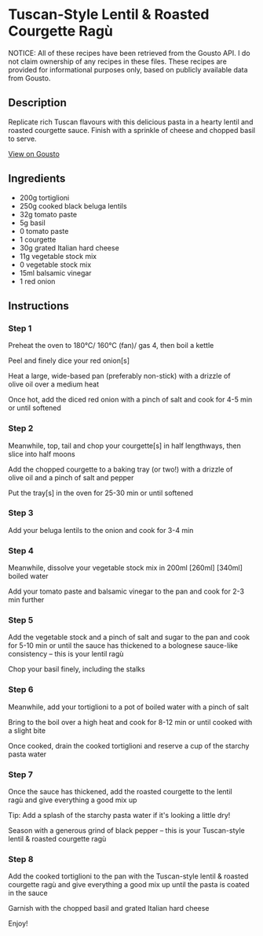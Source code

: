 # Tuscan-Style Lentil & Roasted Courgette Ragù

NOTICE: All of these recipes have been retrieved from the Gousto API. I do not claim ownership of any recipes in these files. These recipes are provided for informational purposes only, based on publicly available data from Gousto.

## Description

Replicate rich Tuscan flavours with this delicious pasta in a hearty lentil and roasted courgette sauce. Finish with a sprinkle of cheese and chopped basil to serve. 

[View on Gousto](https://www.gousto.co.uk/recipes/cookbook/tuscan-lentil-ragu-with-roasted-courgette)

## Ingredients

- 200g tortiglioni
- 250g cooked black beluga lentils
- 32g tomato paste
- 5g basil
- 0 tomato paste
- 1 courgette
- 30g grated Italian hard cheese
- 11g vegetable stock mix
- 0 vegetable stock mix
- 15ml balsamic vinegar
- 1 red onion

## Instructions


### Step 1

Preheat the oven to 180°C/ 160°C (fan)/ gas 4, then boil a kettle

Peel and finely dice your red onion[s]

Heat a large, wide-based pan (preferably non-stick) with a drizzle of olive oil over a medium heat

Once hot, add the diced red onion with a pinch of salt and cook for 4-5 min or until softened


### Step 2

Meanwhile, top, tail and chop your courgette[s] in half lengthways, then slice into half moons

Add the chopped courgette to a baking tray (or two!) with a drizzle of olive oil and a pinch of salt and pepper

Put the tray[s] in the oven for 25-30 min or until softened


### Step 3

Add your beluga lentils to the onion and cook for 3-4 min


### Step 4

Meanwhile, dissolve your vegetable stock mix in 200ml <span class="text-purple">[260ml]</span> <span class="text-danger">[340ml] </span>boiled water

Add your tomato paste and balsamic vinegar to the pan and cook for 2-3 min further


### Step 5

Add the vegetable stock and a pinch of salt and sugar to the pan and cook for 5-10 min or until the sauce has thickened to a bolognese sauce-like consistency – this is your lentil ragù

Chop your basil finely, including the stalks


### Step 6

Meanwhile, add your tortiglioni to a pot of boiled water with a pinch of salt

Bring to the boil over a high heat and cook for 8-12 min or until cooked with a slight bite

Once cooked, drain the cooked tortiglioni and reserve a cup of the starchy pasta water


### Step 7

Once the sauce has thickened, add the roasted courgette to the lentil ragù and give everything a good mix up

Tip: Add a splash of the starchy pasta water if it's looking a little dry!

Season with a generous grind of black pepper – this is your Tuscan-style lentil & roasted courgette ragù

### Step 8

Add the cooked tortiglioni to the pan with the Tuscan-style lentil & roasted courgette ragù and give everything a good mix up until the pasta is coated in the sauce

Garnish with the chopped basil and grated Italian hard cheese

Enjoy!

